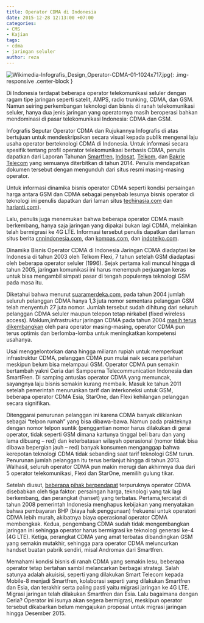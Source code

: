 ```yaml
---
title: Operator CDMA di Indonesia
date: 2015-12-28 12:13:00 +07:00
categories:
- CMS
- Kajian
tags:
- cdma
- jaringan seluler
author: reza
---
```


![Wikimedia-Infografis_Design_Operator-CDMA-01-1024x717.jpg](/uploads/Wikimedia-Infografis_Design_Operator-CDMA-01-1024x717.jpg){: .img-responsive .center-block }

Di Indonesia terdapat beberapa operator telekomunikasi seluler dengan ragam tipe jaringan seperti satelit, AMPS, radio trunking, CDMA, dan GSM. Namun seiring perkembangan teknologi dan bisnis di ranah telekomunikasi seluler, hanya dua jenis jaringan yang operatornya masih beroperasi bahkan mendominasi di pasar telekomunikasi Indonesia: CDMA dan GSM.

Infografis Seputar Operator CDMA dan Rujukannya
Infografis di atas bertujuan untuk mendeskripsikan secara visual kepada publik mengenai laju usaha operator berteknologi CDMA di Indonesia. Untuk informasi secara spesifik tentang profil operator telekomunikasi berbasis CDMA, penulis dapatkan dari Laporan Tahunan [Smartfren](http://www.smartfren.com/assets/corporate/img/annual/pdf/ar5-2014.pdf), [Indosat](http://assets.indosatooredoo.com/Assets/Upload/PDF/Laporan%20Tahunan/Indo/AR%20INDOSAT%202014_INDO_25%20mei.pdf), [Telkom](http://www.telkom.co.id/assets/uploads/2013/05/AR-TELKOM-2014-BAHASA.pdf), dan [Bakrie Telecom](http://www.bakrietelecom.com/box/dwdoc/PT_Bakrie_Telecom_Tbk_Annual_Report_tahun_buku_2014.pdf?PHPSESSID=9de8b5cd2994f59458a17ad8a15f24b3) yang semuanya diterbitkan di tahun 2014. Penulis mendapatkan dokumen tersebut dengan mengunduh dari situs resmi masing-masing operator.

Untuk informasi dinamika bisnis operator CDMA seperti kondisi persaingan harga antara GSM dan CDMA sebagai penyebab lesunya bisnis operator di teknologi ini penulis dapatkan dari laman situs [techinasia.com](https://id.techinasia.com/laporan-finansial-operator-gsm-dan-cdma-terbesar-di-indonesia-q1-2014/) dan [harianti.com](http://harianti.com/naas-empat-dari-lima-layanan-cdma-indonesia-pilih-akhiri-riwayat-hidupnya/)).

Lalu, penulis juga menemukan bahwa beberapa operator CDMA masih berkembang, hanya saja jaringan yang dipakai bukan lagi CDMA, melainkan telah bermigrasi ke 4G LTE. Informasi tersebut penulis dapatkan dari laman situs berita [cnnindonesia.com](http://www.cnnindonesia.com/teknologi/20150224161255-185-34489/pelanggan-esia-mulai-pakai-jaringan-smartfren/), dan [kompas.com](http://bisniskeuangan.kompas.com/read/2015/06/29/164300126/Kuartal.I.2015.Bakrie.Telecom.Rugi.Rp.1.5.Triliun), dan [indotelko.com](http://www.indotelko.com/kanal?c=rm&it=Ceria-Dikabarkan-Tergoda-Jajal-LTE).

Dinamika Bisnis Operator CDMA di Indonesia
Jaringan CDMA diadaptasi ke Indonesia di tahun 2003 oleh Telkom Flexi, 7  tahun setelah GSM diadaptasi oleh beberapa operator seluler (1996). Sejak pertama kali muncul hingga di tahun 2005, jaringan komunikasi ini harus menempuh perjuangan keras untuk bisa mengambil simpati pasar di tengah populernya teknologi GSM pada masa itu.

Diketahui bahwa menurut [suaramerdeka.com](http://www.suaramerdeka.com/harian/0404/27/eko10.htm), pada tahun 2004 jumlah seluruh pelanggan CDMA hanya 1,3 juta nomor sementara pelanggan GSM telah menyentuh 27 juta nomor. Jumlah tersebut sudah dihitung dari seluruh pelanggan CDMA seluler maupun telepon tetap nirkabel (fixed wireless access). Maklum,infrastruktur jaringan CDMA pada tahun 2004 [masih terus dikembangkan](http://www.ebizzasia.com/0214-2004/mobile,0214,01.html) oleh para operator masing-masing, operator CDMA pun terus optimis dan berlomba-lomba untuk meningkatkan kompetensi usahanya.

Usai menggelontorkan dana hingga miliaran rupiah untuk memperkuat infrastruktur CDMA, pelanggan CDMA pun mulai naik secara perlahan meskipun belum bisa melampaui GSM. Operator CDMA pun semakin bertambah yakni Ceria dari Sampoerna Telecommunication Indonesia dan SmartFren. Di samping antusias operator CDMA yang memuncak, sayangnya laju bisnis semakin kurang membaik. Masuk ke tahun 2011 setelah pemerintah menurunkan tarif dan interkoneksi untuk GSM,  beberapa operator CDMA Esia, StarOne, dan Flexi kehilangan pelanggan secara signifikan.

Ditenggarai penurunan pelanggan ini karena CDMA banyak diiklankan sebagai “telpon rumah” yang bisa dibawa-bawa. Namun pada prakteknya dengan nomor telpon suntik (penggantian nomor harus dilakukan di gerai operator, tidak seperti GSM dimana kartunya tinggal beli baru dan yang lama dibuang – red) dan keterbatasan wilayah operasional (nomor tidak bisa dibawa bepergian jauh – red) banyak konsumen menganggap bahwa kerepotan teknologi CDMA tidak sebanding saat tarif  teknologi GSM turun. Penurunan jumlah pelanggan itu terus berlanjut hingga di tahun 2013. Walhasil, seluruh operator CDMA pun makin merugi dan akhirnnya dua dari 5 operator telekomunikasi, Flexi dan StarOne, memilih gulung tikar.

Setelah diusut, [beberapa pihak berpendapat](http://www.marketing.co.id/gamang-masa-depan-cdma/) terpuruknya operator CDMA disebabkan oleh tiga faktor: persaingan harga, teknologi yang tak lagi berkembang, dan perangkat (hanset) yang terbatas. Pertama,tercatat di tahun 2008 pemerintah Indonesia menghapus kebijakan yang menyatakan bahwa pembayaran BHP (biaya hak penggunaan) frekuensi untuk operatori CDMA lebih murah, akibatnya biaya operasional operator CDMA membengkak. Kedua, pengembang CDMA sudah tidak mengembangkan jaringan ini sehingga operator harus bermigrasi ke teknologi generasi ke-4 (4G LTE). Ketiga, perangkat CDMA yang amat terbatas dibandingkan GSM yang semakin mutakhir, sehingga para operator CDMA meluncurkan handset buatan pabrik sendiri, misal Andromax dari Smartfren.

Memahami kondisi bisnis di ranah CDMA yang semakin lesu, beberapa operator tetap bertahan sambil melancarkan berbagai strategi. Salah satunya adalah akuisisi, seperti yang dilakukan Smart Telecom kepada Mobile-8 menjadi Smartfren, kolaborasi seperti yang dilakukan Smartfren dan Esia, dan terakhir serta paling pasti yaitu migrasi jaringan ke 4G LTE. Migrasi jaringan telah dilakukan Smartfren dan Esia. Lalu bagaimana dengan Ceria? Operator ini isunya akan segera bermigrasi, meskipun operator tersebut dikabarkan belum mengajukan proposal untuk migrasi jaringan hingga Desember 2015.